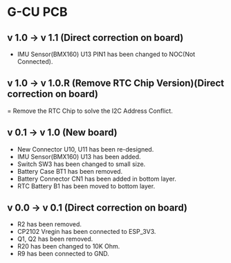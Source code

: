 # G-CU PCB
## v 1.0 -> v 1.1 (Direct correction on board)
- IMU Sensor(BMX160) U13 PIN1 has been changed to NOC(Not Connected).
## v 1.0 -> v 1.0.R (Remove RTC Chip Version)(Direct correction on board)
= Remove the RTC Chip to solve the I2C Address Conflict.
## v 0.1 -> v 1.0 (New board)
- New Connector U10, U11 has been re-designed.
- IMU Sensor(BMX160) U13 has been added.
- Switch SW3 has been changed to small size.
- Battery Case BT1 has been removed.
- Battery Connector CN1 has been added in bottom layer.
- RTC Battery B1 has been moved to bottom layer.
## v 0.0 -> v 0.1 (Direct correction on board)
- R2 has been removed.
- CP2102 Vregin has been connected to ESP_3V3.
- Q1, Q2 has been removed.
- R20 has been changed to 10K Ohm.
- R9 has been connected to GND. 

